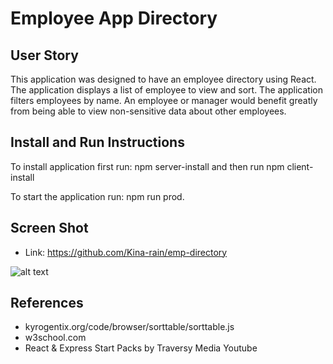 # Employee App Directory

## User Story

This application was designed to have an employee directory using React. The application displays a list of employee to view and sort.
The application filters employees by name. An employee or manager would benefit greatly from being able to view non-sensitive data about other employees. 

## Install and Run Instructions

To install application first run: npm server-install and then run npm client-install

To start the application run: npm run prod.

## Screen Shot

* Link: https://github.com/Kina-rain/emp-directory 

![alt text][screenshot]

[screenshot]: https://github.com/Kina-rain/employee/blob/master/screenshot.png "Employee App Project"

## References

* kyrogentix.org/code/browser/sorttable/sorttable.js
* w3school.com
* React & Express Start Packs by Traversy Media Youtube

